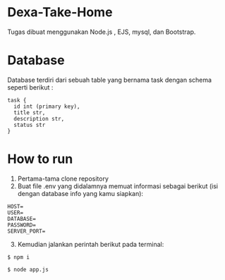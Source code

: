 # Dexa-Take-Home
Tugas dibuat menggunakan Node.js , EJS, mysql, dan Bootstrap.

# Database
Database terdiri dari sebuah table yang bernama task dengan schema seperti berikut :
```
task {
  id int (primary key),
  title str,
  description str,
  status str
}
```

# How to run
1. Pertama-tama clone repository
2. Buat file .env yang didalamnya memuat informasi sebagai berikut (isi dengan database info yang kamu siapkan):
```
HOST=
USER=
DATABASE=
PASSWORD=
SERVER_PORT=
```
3. Kemudian jalankan perintah berikut pada terminal:
```
$ npm i

$ node app.js
```
